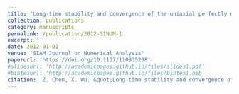 ```yaml
---
title: "Long-time stability and convergence of the uniaxial perfectly matched layer method for time-domain acoustic scattering problems"
collection: publications
category: manuscripts
permalink: /publication/2012-SINUM-1
excerpt: ''
date: 2012-01-01
venue: 'SIAM Journal on Numerical Analysis'
paperurl: 'https://doi.org/10.1137/110835268'
#slidesurl: 'http://academicpages.github.io/files/slides1.pdf'
#bibtexurl: 'http://academicpages.github.io/files/bibtex1.bib'
citation: 'Z. Chen, X. Wu. &quot;Long-time stability and convergence of the uniaxial perfectly matched layer method for time-domain acoustic scattering problems.&quot; <i>SIAM Journal on Numerical Analysis</i>. 50(5), 2632-2655, 2012. https://doi.org/10.1137/110835268.'
---
```

